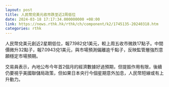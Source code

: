 ```yaml
---
layout: post
title: 人民幣兌美元收市跌至近2周低位
date: 2024-03-18 17:17:34.000000000 +08:00
link: https://news.rthk.hk/rthk/ch/component/k2/1745135-20240318.htm
categories: rthk
---
```


人民幣兌美元創近2星期低位，報7.1982兌1美元，較上周五收市微跌17點子。中間價微升32點子，報7.0943兌1美元，與市場預測偏離逾千點子，反映監管層強烈意願穩定市場預期。

交易員表示，內地公布今年首2個月的經濟數據好過預期，但提振作用有限，後續仍要視乎美國聯儲局政策，但如果日本央行今個星期意外加息，人民幣短線或有上升動力。
